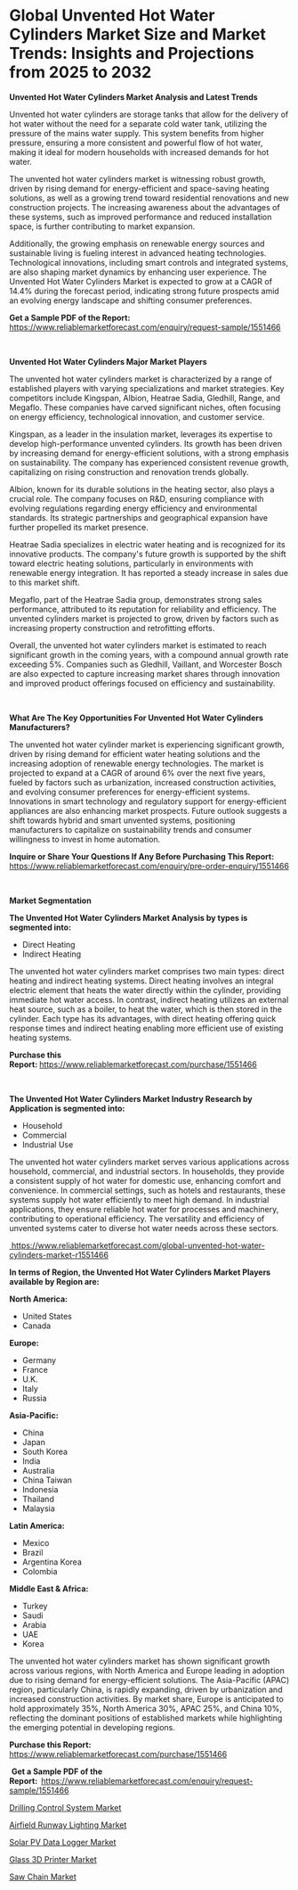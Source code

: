 <p><h1>Global Unvented Hot Water Cylinders Market Size and Market Trends: Insights and Projections from 2025 to 2032</h1></p><p><strong>Unvented Hot Water Cylinders Market Analysis and Latest Trends</strong></p>
<p><p>Unvented hot water cylinders are storage tanks that allow for the delivery of hot water without the need for a separate cold water tank, utilizing the pressure of the mains water supply. This system benefits from higher pressure, ensuring a more consistent and powerful flow of hot water, making it ideal for modern households with increased demands for hot water. </p><p>The unvented hot water cylinders market is witnessing robust growth, driven by rising demand for energy-efficient and space-saving heating solutions, as well as a growing trend toward residential renovations and new construction projects. The increasing awareness about the advantages of these systems, such as improved performance and reduced installation space, is further contributing to market expansion. </p><p>Additionally, the growing emphasis on renewable energy sources and sustainable living is fueling interest in advanced heating technologies. Technological innovations, including smart controls and integrated systems, are also shaping market dynamics by enhancing user experience. The Unvented Hot Water Cylinders Market is expected to grow at a CAGR of 14.4% during the forecast period, indicating strong future prospects amid an evolving energy landscape and shifting consumer preferences.</p></p>
<p><strong>Get a Sample PDF of the Report:&nbsp;</strong> <a href="https://www.reliablemarketforecast.com/enquiry/request-sample/1551466?utm_campaign=1875&utm_medium=2&utm_source=Github&utm_content=ia&utm_term=08042025&utm_id=unvented-hot-water-cylinders">https://www.reliablemarketforecast.com/enquiry/request-sample/1551466</a></p>
<p>&nbsp;</p>
<p><strong>Unvented Hot Water Cylinders Major Market Players</strong></p>
<p><p>The unvented hot water cylinders market is characterized by a range of established players with varying specializations and market strategies. Key competitors include Kingspan, Albion, Heatrae Sadia, Gledhill, Range, and Megaflo. These companies have carved significant niches, often focusing on energy efficiency, technological innovation, and customer service.</p><p>Kingspan, as a leader in the insulation market, leverages its expertise to develop high-performance unvented cylinders. Its growth has been driven by increasing demand for energy-efficient solutions, with a strong emphasis on sustainability. The company has experienced consistent revenue growth, capitalizing on rising construction and renovation trends globally.</p><p>Albion, known for its durable solutions in the heating sector, also plays a crucial role. The company focuses on R&D, ensuring compliance with evolving regulations regarding energy efficiency and environmental standards. Its strategic partnerships and geographical expansion have further propelled its market presence.</p><p>Heatrae Sadia specializes in electric water heating and is recognized for its innovative products. The company's future growth is supported by the shift toward electric heating solutions, particularly in environments with renewable energy integration. It has reported a steady increase in sales due to this market shift.</p><p>Megaflo, part of the Heatrae Sadia group, demonstrates strong sales performance, attributed to its reputation for reliability and efficiency. The unvented cylinders market is projected to grow, driven by factors such as increasing property construction and retrofitting efforts.</p><p>Overall, the unvented hot water cylinders market is estimated to reach significant growth in the coming years, with a compound annual growth rate exceeding 5%. Companies such as Gledhill, Vaillant, and Worcester Bosch are also expected to capture increasing market shares through innovation and improved product offerings focused on efficiency and sustainability.</p></p>
<p>&nbsp;</p>
<p><strong>What Are The Key Opportunities For Unvented Hot Water Cylinders Manufacturers?</strong></p>
<p><p>The unvented hot water cylinder market is experiencing significant growth, driven by rising demand for efficient water heating solutions and the increasing adoption of renewable energy technologies. The market is projected to expand at a CAGR of around 6% over the next five years, fueled by factors such as urbanization, increased construction activities, and evolving consumer preferences for energy-efficient systems. Innovations in smart technology and regulatory support for energy-efficient appliances are also enhancing market prospects. Future outlook suggests a shift towards hybrid and smart unvented systems, positioning manufacturers to capitalize on sustainability trends and consumer willingness to invest in home automation.</p></p>
<p><strong>Inquire or Share Your Questions If Any Before Purchasing This Report:</strong> <a href="https://www.reliablemarketforecast.com/enquiry/pre-order-enquiry/1551466?utm_campaign=1875&utm_medium=2&utm_source=Github&utm_content=ia&utm_term=08042025&utm_id=unvented-hot-water-cylinders">https://www.reliablemarketforecast.com/enquiry/pre-order-enquiry/1551466</a></p>
<p>&nbsp;</p>
<p><strong>Market Segmentation</strong></p>
<p><strong>The Unvented Hot Water Cylinders Market Analysis by types is segmented into:</strong></p>
<p><ul><li>Direct Heating</li><li>Indirect Heating</li></ul></p>
<p><p>The unvented hot water cylinders market comprises two main types: direct heating and indirect heating systems. Direct heating involves an integral electric element that heats the water directly within the cylinder, providing immediate hot water access. In contrast, indirect heating utilizes an external heat source, such as a boiler, to heat the water, which is then stored in the cylinder. Each type has its advantages, with direct heating offering quick response times and indirect heating enabling more efficient use of existing heating systems.</p></p>
<p><strong>Purchase this Report:&nbsp;</strong><a href="https://www.reliablemarketforecast.com/purchase/1551466?utm_campaign=1875&utm_medium=2&utm_source=Github&utm_content=ia&utm_term=08042025&utm_id=unvented-hot-water-cylinders">https://www.reliablemarketforecast.com/purchase/1551466</a></p>
<p>&nbsp;</p>
<p><strong>The Unvented Hot Water Cylinders Market Industry Research by Application is segmented into:</strong></p>
<p><ul><li>Household</li><li>Commercial</li><li>Industrial Use</li></ul></p>
<p><p>The unvented hot water cylinders market serves various applications across household, commercial, and industrial sectors. In households, they provide a consistent supply of hot water for domestic use, enhancing comfort and convenience. In commercial settings, such as hotels and restaurants, these systems supply hot water efficiently to meet high demand. In industrial applications, they ensure reliable hot water for processes and machinery, contributing to operational efficiency. The versatility and efficiency of unvented systems cater to diverse hot water needs across these sectors.</p></p>
<p><a href="https://www.reliablemarketforecast.com/global-unvented-hot-water-cylinders-market-r1551466?utm_campaign=1875&utm_medium=2&utm_source=Github&utm_content=ia&utm_term=08042025&utm_id=unvented-hot-water-cylinders">&nbsp;https://www.reliablemarketforecast.com/global-unvented-hot-water-cylinders-market-r1551466</a></p>
<p><strong>In terms of Region, the Unvented Hot Water Cylinders Market Players available by Region are:</strong></p>
<p>
    <p> <strong> North America: </strong>
        <ul>
            <li>United States</li>
            <li>Canada</li>
        </ul>
        </p> 
    <p> <strong> Europe: </strong>
        <ul>
            <li>Germany</li>
            <li>France</li>
            <li>U.K.</li>
            <li>Italy</li>
            <li>Russia</li>
        </ul>
        </p> 
    <p> <strong> Asia-Pacific: </strong>
        <ul>
            <li>China</li>
            <li>Japan</li>
            <li>South Korea</li>
            <li>India</li>
            <li>Australia</li>
            <li>China Taiwan</li>
            <li>Indonesia</li>
            <li>Thailand</li>
            <li>Malaysia</li>
        </ul>
        </p> 
    <p> <strong> Latin America: </strong>
        <ul>
            <li>Mexico</li>
            <li>Brazil</li>
            <li>Argentina Korea</li>
            <li>Colombia</li>
        </ul>
        </p> 
    <p> <strong> Middle East & Africa: </strong>
        <ul>
            <li>Turkey</li>
            <li>Saudi</li>
            <li>Arabia</li>
            <li>UAE</li>
            <li>Korea</li>
        </ul>
    </p>
    </p>
<p><p>The unvented hot water cylinders market has shown significant growth across various regions, with North America and Europe leading in adoption due to rising demand for energy-efficient solutions. The Asia-Pacific (APAC) region, particularly China, is rapidly expanding, driven by urbanization and increased construction activities. By market share, Europe is anticipated to hold approximately 35%, North America 30%, APAC 25%, and China 10%, reflecting the dominant positions of established markets while highlighting the emerging potential in developing regions.</p></p>
<p><strong>Purchase this Report: </strong><a href="https://www.reliablemarketforecast.com/purchase/1551466?utm_campaign=1875&utm_medium=2&utm_source=Github&utm_content=ia&utm_term=08042025&utm_id=unvented-hot-water-cylinders">https://www.reliablemarketforecast.com/purchase/1551466</a></p>
<p>&nbsp;<strong>Get a Sample PDF of the Report:&nbsp;&nbsp;</strong><a href="https://www.reliablemarketforecast.com/enquiry/request-sample/1551466?utm_campaign=1875&utm_medium=2&utm_source=Github&utm_content=ia&utm_term=08042025&utm_id=unvented-hot-water-cylinders">https://www.reliablemarketforecast.com/enquiry/request-sample/1551466</a></p>
<p><strong></strong></p>
<p><p><a href="https://github.com/rentzszaszjn/Market-Research-Report-List-1/blob/main/drilling-control-system-market.md?utm_campaign=1875&utm_medium=2&utm_source=Github&utm_content=ia&utm_term=08042025&utm_id=unvented-hot-water-cylinders">Drilling Control System Market</a></p><p><a href="https://github.com/yenagmah/Market-Research-Report-List-1/blob/main/airfield-runway-lighting-market.md?utm_campaign=1875&utm_medium=2&utm_source=Github&utm_content=ia&utm_term=08042025&utm_id=unvented-hot-water-cylinders">Airfield Runway Lighting Market</a></p><p><a href="https://github.com/sitarzerpa3d/Market-Research-Report-List-1/blob/main/solar-pv-data-logger-market.md?utm_campaign=1875&utm_medium=2&utm_source=Github&utm_content=ia&utm_term=08042025&utm_id=unvented-hot-water-cylinders">Solar PV Data Logger Market</a></p><p><a href="https://github.com/kevoncesya4j/Market-Research-Report-List-1/blob/main/glass-3d-printer-market.md?utm_campaign=1875&utm_medium=2&utm_source=Github&utm_content=ia&utm_term=08042025&utm_id=unvented-hot-water-cylinders">Glass 3D Printer Market</a></p><p><a href="https://github.com/ziringebrur1/Market-Research-Report-List-1/blob/main/saw-chain-market.md?utm_campaign=1875&utm_medium=2&utm_source=Github&utm_content=ia&utm_term=08042025&utm_id=unvented-hot-water-cylinders">Saw Chain Market</a></p></p>